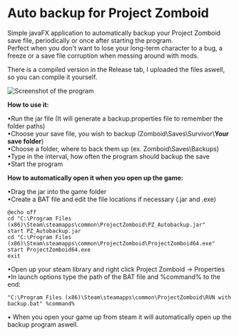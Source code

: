 # Auto backup for Project Zomboid

Simple javaFX application to automatically backup your Project Zomboid save file, periodically or once after starting the program.  
Perfect when you don't want to lose your long-term character to a bug, a freeze or a save file corruption when messing around with mods.

There is a compiled version in the Release tab, I uploaded the files aswell, so you can compile it yourself.

![Screenshot of the program](https://i.imgur.com/Nox4K7M.png)

**How to use it:**

•Run the jar file (It will generate a backup.properties file to remember the folder paths)  
•Choose your save file, you wish to backup (Zomboid\Saves\Survivor\\**Your save folder**)  
•Choose a folder, where to back them up (ex. Zomboid\Saves\Backups)  
•Type in the interval, how often the program should backup the save  
•Start the program  


**How to automatically open it when you open up the game:**  

•Drag the jar into the game folder  
•Create a BAT file and edit the file locations if necessary (.jar and .exe)  
```
@echo off 
cd "C:\Program Files (x86)\Steam\steamapps\common\ProjectZomboid\PZ_Autobackup.jar"
start PZ_Autobackup.jar
cd "C:\Program Files (x86)\Steam\steamapps\common\ProjectZomboid\ProjectZomboid64.exe"
start ProjectZomboid64.exe
exit
```
•Open up your steam library and right click Project Zomboid -> Properties  
•In launch options type the path of the BAT file and %command% to the end:
```
"C:\Program Files (x86)\Steam\steamapps\common\ProjectZomboid\RUN with backup.bat" %command%
```
• When you open your game up from steam it will automatically open up the backup program aswell.  
